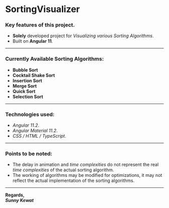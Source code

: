 # SortingVisualizer

### Key features of this project.

- **Solely** developed project for *Visualizing various Sorting Algorithms*.
- Built on **Angular 11**.

---

### Currently Available Sorting Algorithms:

- **Bubble Sort**
- **Cocktail Shake Sort**
- **Insertion Sort**
- **Merge Sort**
- **Quick Sort**
- **Selection Sort**

---

### Technologies used:

- *Angular 11.2*.
- *Angular Material 11.2*.
- *CSS / HTML / TypeScript*.

---

### Points to be noted:

- The delay in animation and *time complexities* do not represent the real *time complexities* of the actual sorting algorithm. 
- The working of algorithms may be modified for optimizations, it may not reflect the actual implementation of the sorting algorithms.

---

**Regards,**  
***Sunny Kewat***
